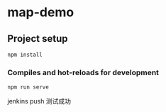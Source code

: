 # map-demo

## Project setup
```
npm install
```

### Compiles and hot-reloads for development
```
npm run serve
```

jenkins push 测试成功